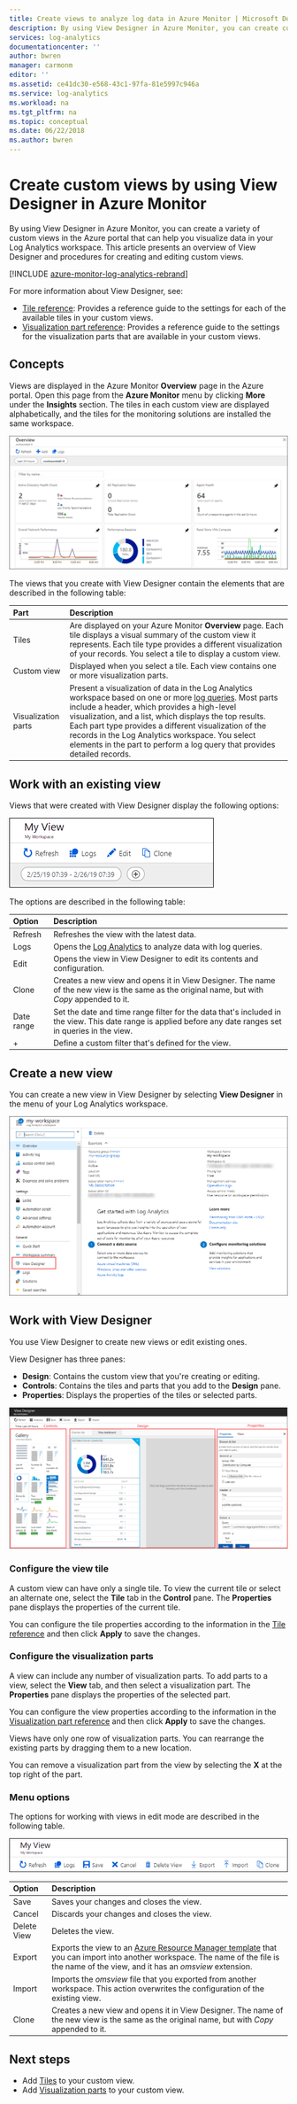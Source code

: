 ```yaml
---
title: Create views to analyze log data in Azure Monitor | Microsoft Docs
description: By using View Designer in Azure Monitor, you can create custom views that are displayed in the Azure portal and contain a variety of visualizations on data in the Log Analytics workspace. This article contains an overview of View Designer and presents procedures for creating and editing custom views.
services: log-analytics
documentationcenter: ''
author: bwren
manager: carmonm
editor: ''
ms.assetid: ce41dc30-e568-43c1-97fa-81e5997c946a
ms.service: log-analytics
ms.workload: na
ms.tgt_pltfrm: na
ms.topic: conceptual
ms.date: 06/22/2018
ms.author: bwren
---
```


# Create custom views by using View Designer in Azure Monitor
By using View Designer in Azure Monitor, you can create a variety of custom views in the Azure portal that can help you visualize data in your Log Analytics workspace. This article presents an overview of View Designer and procedures for creating and editing custom views.

[!INCLUDE [azure-monitor-log-analytics-rebrand](../../../includes/azure-monitor-log-analytics-rebrand.md)]

For more information about View Designer, see:

* [Tile reference](view-designer-tiles.md): Provides a reference guide to the settings for each of the available tiles in your custom views.
* [Visualization part reference](view-designer-parts.md): Provides a reference guide to the settings for the visualization parts that are available in your custom views.


## Concepts
Views are displayed in the Azure Monitor **Overview** page in the Azure portal. Open this page from the **Azure Monitor** menu by clicking **More** under the **Insights** section. The tiles in each custom view are displayed alphabetically, and the tiles for the monitoring solutions are installed the same workspace.

![Overview page](media/view-designer/overview-page.png)

The views that you create with View Designer contain the elements that are described in the following table:

| Part | Description |
|:--- |:--- |
| Tiles | Are displayed on your Azure Monitor **Overview** page. Each tile displays a visual summary of the custom view it represents. Each tile type provides a different visualization of your records. You select a tile to display a custom view. |
| Custom view | Displayed when you select a tile. Each view contains one or more visualization parts. |
| Visualization parts | Present a visualization of data in the Log Analytics workspace based on one or more [log queries](../log-query/log-query-overview.md). Most parts include a header, which provides a high-level visualization, and a list, which displays the top results. Each part type provides a different visualization of the records in the Log Analytics workspace. You select elements in the part to perform a log query that provides detailed records. |


## Work with an existing view
Views that were created with View Designer display the following options:

![Overview menu](media/view-designer/overview-menu.png)

The options are described in the following table:

| Option | Description |
|:--|:--|
| Refresh   | Refreshes the view with the latest data. | 
| Logs      | Opens the [Log Analytics](../log-query/portals.md) to analyze data with log queries. |
| Edit       | Opens the view in View Designer to edit its contents and configuration.  |
| Clone      | Creates a new view and opens it in View Designer. The name of the new view is the same as the original name, but with *Copy* appended to it. |
| Date range | Set the date and time range filter for the data that's included in the view. This date range is applied before any date ranges set in queries in the view.  |
| +          | Define a custom filter that's defined for the view. |


## Create a new view
You can create a new view in View Designer by selecting **View Designer** in the menu of your Log Analytics workspace.

![View Designer tile](media/view-designer/view-designer-tile.png)


## Work with View Designer
You use View Designer to create new views or edit existing ones. 

View Designer has three panes: 
* **Design**: Contains the custom view that you're creating or editing. 
* **Controls**: Contains the tiles and parts that you add to the **Design** pane. 
* **Properties**: Displays the properties of the tiles or selected parts.

![View Designer](media/view-designer/view-designer-screenshot.png)

### Configure the view tile
A custom view can have only a single tile. To view the current tile or select an alternate one, select the **Tile** tab in the **Control** pane. The **Properties** pane displays the properties of the current tile. 

You can configure the tile properties according to the information in the [Tile reference](view-designer-tiles.md) and then click **Apply** to save the changes.

### Configure the visualization parts
A view can include any number of visualization parts. To add parts to a view, select the **View** tab, and then select a visualization part. The **Properties** pane displays the properties of the selected part. 

You can configure the view properties according to the information in the [Visualization part reference](view-designer-parts.md) and then click **Apply** to save the changes.

Views have only one row of visualization parts. You can rearrange the existing parts by dragging them to a new location.

You can remove a visualization part from the view by selecting the **X** at the top right of the part.


### Menu options
The options for working with views in edit mode are described in the following table.

![Edit menu](media/view-designer/edit-menu.png)

| Option | Description |
|:--|:--|
| Save        | Saves your changes and closes the view. |
| Cancel      | Discards your changes and closes the view. |
| Delete View | Deletes the view. |
| Export      | Exports the view to an [Azure Resource Manager template](../../azure-resource-manager/resource-group-authoring-templates.md) that you can import into another workspace. The name of the file is the name of the view, and it has an *omsview* extension. |
| Import      | Imports the *omsview* file that you exported from another workspace. This action overwrites the configuration of the existing view. |
| Clone       | Creates a new view and opens it in View Designer. The name of the new view is the same as the original name, but with *Copy* appended to it. |

## Next steps
* Add [Tiles](view-designer-tiles.md) to your custom view.
* Add [Visualization parts](view-designer-parts.md) to your custom view.
